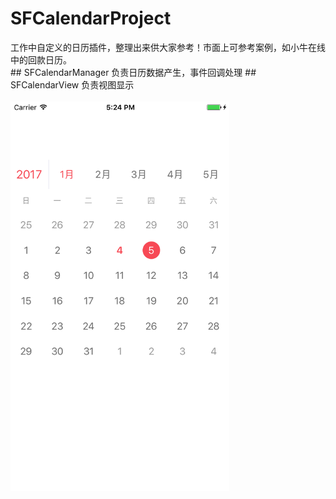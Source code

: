 # SFCalendarProject
<div>工作中自定义的日历插件，整理出来供大家参考！市面上可参考案例，如小牛在线中的回款日历。</div>
<div>
  ## SFCalendarManager 负责日历数据产生，事件回调处理
  ## SFCalendarView 负责视图显示
</div>
<br/>
<div>
  <img src="/SFCalendarProject/Simulator Screen Shot 2017年1月3日 下午5.24.45.png" width = "350" alt="github-01.jpg" align=left />
</div>
